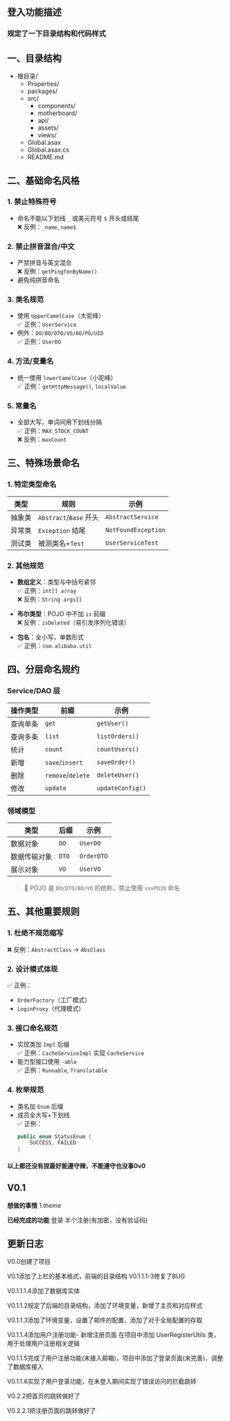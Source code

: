 
## 登入功能描述

### 规定了一下目录结构和代码样式


## 一、目录结构

- 根目录/
  - Properties/
  - packages/
  - src/
    - components/
    - motherboard/
    - api/
    - assets/
    - views/
  - Global.asax
  - Global.asax.cs
  - README.md


## 二、基础命名风格

### 1. 禁止特殊符号
- 命名不能以下划线 `_` 或美元符号 `$` 开头或结尾  
  ❌ 反例：`_name`, `name$`

### 2. 禁止拼音混合/中文
- 严禁拼音与英文混合  
  ❌ 反例：`getPingfenByName()`
- 避免纯拼音命名

### 3. 类名规范
- 使用 `UpperCamelCase`（大驼峰）  
  ✅ 正例：`UserService`
- 例外：`DO/BO/DTO/VO/AO/PO/UID`  
  ✅ 正例：`UserDO`

### 4. 方法/变量名
- 统一使用 `lowerCamelCase`（小驼峰）  
  ✅ 正例：`getHttpMessage()`, `localValue`

### 5. 常量名
- 全部大写，单词间用下划线分隔  
  ✅ 正例：`MAX_STOCK_COUNT`  
  ❌ 反例：`maxCount`

## 三、特殊场景命名

### 1. 特定类型命名
| 类型       | 规则                     | 示例               |
|------------|--------------------------|--------------------|
| 抽象类     | `Abstract`/`Base` 开头   | `AbstractService`  |
| 异常类     | `Exception` 结尾         | `NotFoundException`|
| 测试类     | 被测类名+`Test`          | `UserServiceTest`  |

### 2. 其他规范
- **数组定义**：类型与中括号紧邻  
  ✅ 正例：`int[] array`  
  ❌ 反例：`String args[]`

- **布尔类型**：POJO 中不加 `is` 前缀  
  ❌ 反例：`isDeleted`（易引发序列化错误）

- **包名**：全小写，单数形式  
  ✅ 正例：`com.alibaba.util`

## 四、分层命名规约

### Service/DAO 层
| 操作类型   | 前缀        | 示例           |
|------------|-------------|----------------|
| 查询单条   | `get`       | `getUser()`    |
| 查询多条   | `list`      | `listOrders()` |
| 统计       | `count`     | `countUsers()` |
| 新增       | `save`/`insert` | `saveOrder()` |
| 删除       | `remove`/`delete` | `deleteUser()` |
| 修改       | `update`    | `updateConfig()`|

### 领域模型
| 类型       | 后缀  | 示例       |
|------------|-------|------------|
| 数据对象   | `DO`  | `UserDO`   |
| 数据传输对象 | `DTO` | `OrderDTO` |
| 展示对象   | `VO`  | `UserVO`   |

> 📌 POJO 是 `DO/DTO/BO/VO` 的统称，禁止使用 `xxxPOJO` 命名

## 五、其他重要规则

### 1. 杜绝不规范缩写
❌ 反例：`AbstractClass` → `AbsClass`

### 2. 设计模式体现
✅ 正例：
- `OrderFactory`（工厂模式）
- `LoginProxy`（代理模式）

### 3. 接口命名规范
- 实现类加 `Impl` 后缀  
  ✅ 正例：`CacheServiceImpl` 实现 `CacheService`
- 能力型接口使用 `-able`  
  ✅ 正例：`Runnable`, `Translatable`

### 4. 枚举规范
- 类名加 `Enum` 后缀
- 成员全大写+下划线  
  ✅ 正例：
  ```java
  public enum StatusEnum {
      SUCCESS, FAILED
  }

#### 以上都还没有捏最好能遵守辣，不能遵守也没事0v0


## V0.1
**想做的事情**
1.theme

**已经完成的功能**
登录
半个注册(有加密，没有验证码)


## 更新日志
V0.0创建了项目

V0.1添加了上栏的基本格式，前端的目录结构
V0.1.1.1-3修复了BUG

V0.1.1.1.4添加了数据库实体

V0.1.1.2规定了后端的目录结构，添加了环境变量，新增了主页和对应样式

V0.1.1.3添加了环境变量，设置了邮件的配置，添加了对于全局配置的存取

V0.1.1.4添加用户注册功能- 新增注册页面 在项目中添加 UserRegisterUtils 类，用于处理用户注册相关逻辑

V0.1.1.5完成了用户注册功能(未接入邮箱)，项目中添加了登录页面(未完善)，调整了数据库接入

V0.1.1.6实现了用户登录功能，在未登入期间实现了错误访问的拦截跳转

V0.2.2把首页的跳转做好了

V0.2.2.1把注册页面的跳转做好了

